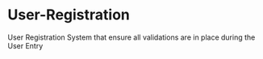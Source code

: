 # User-Registration
User Registration System that ensure all validations are in place during the User Entry
